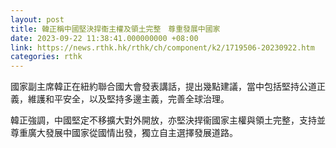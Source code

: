 ```yaml
---
layout: post
title: 韓正稱中國堅決捍衞主權及領土完整　尊重發展中國家
date: 2023-09-22 11:38:41.000000000 +08:00
link: https://news.rthk.hk/rthk/ch/component/k2/1719506-20230922.htm
categories: rthk
---
```


國家副主席韓正在紐約聯合國大會發表講話，提出幾點建議，當中包括堅持公道正義，維護和平安全，以及堅持多邊主義，完善全球治理。

韓正強調，中國堅定不移擴大對外開放，亦堅決捍衞國家主權與領土完整，支持並尊重廣大發展中國家從國情出發，獨立自主選擇發展道路。
